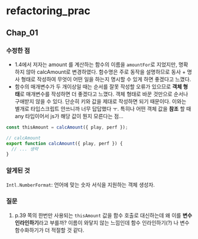 # refactoring_prac

## Chap_01

### 수정한 점

- 1.4에서 저자는 amount 를 계산하는 함수의 이름을 `amountFor`로 지었지만, 명확하지 않아 calcAmount로 변경하였다.
  함수명은 주로 동작을 설명하므로 동사 + 명사 형태로 작성하여 무엇이 어떤 일을 하는지 명시할 수 있게 하면 좋겠다고 느꼈다.
- 함수의 매개변수가 두 개이상일 때는 순서를 잘못 작성할 오류가 있으므로 **객체 형태**로 매개변수를 작성하면 더 좋겠다고 느꼈다.
  객체 형태로 바꾼 것만으로 순서나 구애받지 않을 수 있다. 단순히 키와 값을 제대로 작성하면 되기 때문이다.
  이와는 별개로 타입스크립트 안쓰니까 너무 답답했다 ㅜ. 특히나 어떤 객체 값을 **참조** 할 때 any 타입이어서 js가 해당 값이 뭔지 모른다는 점...

```js
const thisAmount = calcAmount({ play, perf });

// calcAmount
export function calcAmount({ play, perf }) {
  // ... 생략
}
```

### 알게된 것

`Intl.NumberFormat`: 언어에 맞는 숫자 서식을 지원하는 객체 생성자.

### 질문
1. p.39 쪽의 한번만 사용되는 `thisAmount` 값을 함수 호출로 대신하는데 왜 이를 **변수 인라인하기**라고 부를까?
이름이 와닿지 않는 느낌인데 함수 인라인하기(?) 나 변수 함수화하기가 더 적절할 것 같다.



